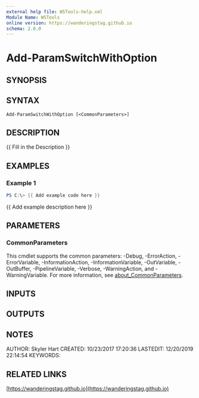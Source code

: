 ```yaml
---
external help file: WSTools-help.xml
Module Name: WSTools
online version: https://wanderingstag.github.io
schema: 2.0.0
---
```


# Add-ParamSwitchWithOption

## SYNOPSIS

## SYNTAX

```
Add-ParamSwitchWithOption [<CommonParameters>]
```

## DESCRIPTION
{{ Fill in the Description }}

## EXAMPLES

### Example 1
```powershell
PS C:\> {{ Add example code here }}
```

{{ Add example description here }}

## PARAMETERS

### CommonParameters
This cmdlet supports the common parameters: -Debug, -ErrorAction, -ErrorVariable, -InformationAction, -InformationVariable, -OutVariable, -OutBuffer, -PipelineVariable, -Verbose, -WarningAction, and -WarningVariable. For more information, see [about_CommonParameters](http://go.microsoft.com/fwlink/?LinkID=113216).

## INPUTS

## OUTPUTS

## NOTES
AUTHOR: Skyler Hart
CREATED: 10/23/2017 17:20:36
LASTEDIT: 12/20/2019 22:14:54
KEYWORDS:

## RELATED LINKS

[https://wanderingstag.github.io](https://wanderingstag.github.io)

